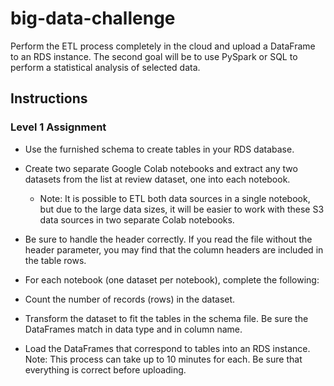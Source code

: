 # big-data-challenge

Perform the ETL process completely in the cloud and upload a DataFrame to an RDS instance. The second goal will be to use PySpark or SQL to perform a statistical analysis of selected data.

## Instructions

### Level 1 Assignment

* Use the furnished schema to create tables in your RDS database.

* Create two separate Google Colab notebooks and extract any two datasets from the list at review dataset, one into each notebook.
  * Note: It is possible to ETL both data sources in a single notebook, but due to the large data sizes, it will be easier to work with these S3 data sources in two separate Colab notebooks.

* Be sure to handle the header correctly. If you read the file without the header parameter, you may find that the column headers are included in the table rows.

* For each notebook (one dataset per notebook), complete the following:

* Count the number of records (rows) in the dataset.

* Transform the dataset to fit the tables in the schema file. Be sure the DataFrames match in data type and in column name.

* Load the DataFrames that correspond to tables into an RDS instance. Note: This process can take up to 10 minutes for each. Be sure that everything is correct before uploading.
